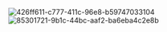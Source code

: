 ![426ff611-c777-411c-96e8-b59747033104](https://user-images.githubusercontent.com/110682013/192483214-bdcb01d7-8dec-494a-b01b-72ceaa48d22c.jpg)
![85301721-9b1c-44bc-aaf2-ba6eba4c2e8b](https://user-images.githubusercontent.com/110682013/192483223-385a083c-e70b-4b71-9d3d-8fe629a8f7cc.jpg)

